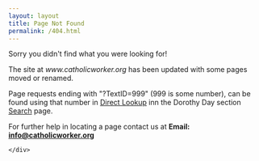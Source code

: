 ```yaml
---
layout: layout
title: Page Not Found
permalink: /404.html
---
```


<div class="row">
	<div class="col-md-8">
<p>Sorry you didn't find what you were looking for!</p>

<p>The site at <i>www.catholicworker.org</i> has been updated with some pages moved or renamed.</p>

<p>Page requests ending with "?TextID=999" (999 is some number), can be found using that number in <A HREF="{{ site.baseurl }}dorothyday/search.html">Direct Lookup</a> inn the Dorothy Day section <A HREF="{{ site.baseurl }}dorothyday/search.html">Search</a> page. </p>
	
<p>For further help in locating a page contact us at <strong>Email: <a href="mailto:#">info@catholicworker.org</a></strong></p>

	</div>
</div>
	

	
	
